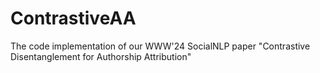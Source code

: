 # ContrastiveAA
The code implementation of our WWW'24 SocialNLP paper "Contrastive Disentanglement for Authorship Attribution"
